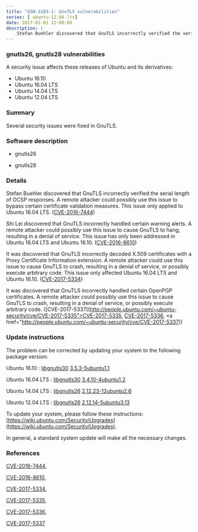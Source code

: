 ```yaml
---
title: "USN-3183-1: GnuTLS vulnerabilities"
series: [ ubuntu-12.04-lts]
date: 2017-02-01 12:00:00
description: |
    Stefan Buehler discovered that GnuTLS incorrectly verified the serial length of OCSP responses. A remote attacker could possibly use this issue to bypass certain certificate validation measures. This issue only applied to Ubuntu 16.04 LTS. ([CVE-2016-7444](http://people.ubuntu.com/~ubuntu-security/cve/CVE-2016-7444))
--- 
```

 
### gnutls26, gnutls28 vulnerabilities

A security issue affects these releases of Ubuntu and its derivatives:

* Ubuntu 16.10
* Ubuntu 16.04 LTS
* Ubuntu 14.04 LTS
* Ubuntu 12.04 LTS

### Summary

Several security issues were fixed in GnuTLS. 

### Software description

* gnutls26 

* gnutls28 

### Details

Stefan Buehler discovered that GnuTLS incorrectly verified the serial length of OCSP responses. A remote attacker could possibly use this issue to bypass certain certificate validation measures. This issue only applied to Ubuntu 16.04 LTS. ([CVE-2016-7444](http://people.ubuntu.com/~ubuntu-security/cve/CVE-2016-7444))

Shi Lei discovered that GnuTLS incorrectly handled certain warning alerts. A remote attacker could possibly use this issue to cause GnuTLS to hang, resulting in a denial of service. This issue has only been addressed in Ubuntu 16.04 LTS and Ubuntu 16.10. ([CVE-2016-8610](http://people.ubuntu.com/~ubuntu-security/cve/CVE-2016-8610))

It was discovered that GnuTLS incorrectly decoded X.509 certificates with a Proxy Certificate Information extension. A remote attacker could use this issue to cause GnuTLS to crash, resulting in a denial of service, or possibly execute arbitrary code. This issue only affected Ubuntu 16.04 LTS and Ubuntu 16.10. ([CVE-2017-5334](http://people.ubuntu.com/~ubuntu-security/cve/CVE-2017-5334))

It was discovered that GnuTLS incorrectly handled certain OpenPGP certificates. A remote attacker could possibly use this issue to cause GnuTLS to crash, resulting in a denial of service, or possibly execute arbitrary code. ([CVE-2017-5337](http://people.ubuntu.com/~ubuntu-security/cve/CVE-2017-5335">CVE-2017-5335</a>, <a href="http://people.ubuntu.com/~ubuntu-security/cve/CVE-2017-5336">CVE-2017-5336</a>, <a href="http://people.ubuntu.com/~ubuntu-security/cve/CVE-2017-5337)) 

### Update instructions

The problem can be corrected by updating your system to the following package version:

Ubuntu 16.10
 : [libgnutls30](https://launchpad.net/ubuntu/+source/gnutls28) <span> [3.5.3-5ubuntu1.1](https://launchpad.net/ubuntu/+source/gnutls28/3.5.3-5ubuntu1.1) </span> 

Ubuntu 16.04 LTS
 : [libgnutls30](https://launchpad.net/ubuntu/+source/gnutls28) <span> [3.4.10-4ubuntu1.2](https://launchpad.net/ubuntu/+source/gnutls28/3.4.10-4ubuntu1.2) </span> 

Ubuntu 14.04 LTS
 : [libgnutls26](https://launchpad.net/ubuntu/+source/gnutls26) <span> [2.12.23-12ubuntu2.6](https://launchpad.net/ubuntu/+source/gnutls26/2.12.23-12ubuntu2.6) </span> 

Ubuntu 12.04 LTS
 : [libgnutls26](https://launchpad.net/ubuntu/+source/gnutls26) <span> [2.12.14-5ubuntu3.13](https://launchpad.net/ubuntu/+source/gnutls26/2.12.14-5ubuntu3.13) </span> 

To update your system, please follow these instructions: [https://wiki.ubuntu.com/Security/Upgrades](https://wiki.ubuntu.com/Security/Upgrades).

In general, a standard system update will make all the necessary changes. 

### References

 [CVE-2016-7444](http://people.ubuntu.com/~ubuntu-security/cve/CVE-2016-7444), 

 [CVE-2016-8610](http://people.ubuntu.com/~ubuntu-security/cve/CVE-2016-8610), 

 [CVE-2017-5334](http://people.ubuntu.com/~ubuntu-security/cve/CVE-2017-5334), 

 [CVE-2017-5335](http://people.ubuntu.com/~ubuntu-security/cve/CVE-2017-5335), 

 [CVE-2017-5336](http://people.ubuntu.com/~ubuntu-security/cve/CVE-2017-5336), 

 [CVE-2017-5337](http://people.ubuntu.com/~ubuntu-security/cve/CVE-2017-5337)
 
